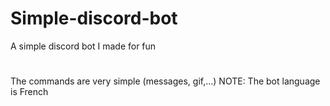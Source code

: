 # Simple-discord-bot
A simple discord bot I made for fun
# 
The commands are very simple (messages, gif,...)
NOTE: The bot language is French
